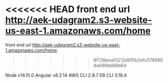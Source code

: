 <<<<<<< HEAD
front end url
http://aek-udagram2.s3-website-us-east-1.amazonaws.com/home
=======
front end url
http://aek-udagram2.s3-website-us-east-1.amazonaws.com/home
>>>>>>> 8f738eea10212d915b2efc5789854eb99bb86b64

Node v14.15.0
Angular v8.2.14
AWS CLI 2.9.7
EB CLI 3.19.4